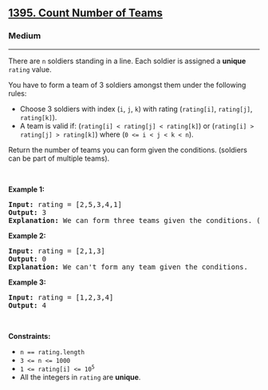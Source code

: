 <h2><a href="https://leetcode.com/problems/count-number-of-teams/">1395. Count Number of Teams</a></h2><h3>Medium</h3><hr><div><p>There are <code>n</code> soldiers standing in a line. Each soldier is assigned a <strong>unique</strong> <code>rating</code> value.</p>

<p>You have to form a team of 3 soldiers amongst them under the following rules:</p>

<ul>
	<li>Choose 3 soldiers with index (<code>i</code>, <code>j</code>, <code>k</code>) with rating (<code>rating[i]</code>, <code>rating[j]</code>, <code>rating[k]</code>).</li>
	<li>A team is valid if: (<code>rating[i] &lt; rating[j] &lt; rating[k]</code>) or (<code>rating[i] &gt; rating[j] &gt; rating[k]</code>) where (<code>0 &lt;= i &lt; j &lt; k &lt; n</code>).</li>
</ul>

<p>Return the number of teams you can form given the conditions. (soldiers can be part of multiple teams).</p>

<p>&nbsp;</p>
<p><strong>Example 1:</strong></p>

<pre style="position: relative;"><strong>Input:</strong> rating = [2,5,3,4,1]
<strong>Output:</strong> 3
<strong>Explanation:</strong> We can form three teams given the conditions. (2,3,4), (5,4,1), (5,3,1). 
<div class="open_grepper_editor" title="Edit &amp; Save To Grepper"></div></pre>

<p><strong>Example 2:</strong></p>

<pre style="position: relative;"><strong>Input:</strong> rating = [2,1,3]
<strong>Output:</strong> 0
<strong>Explanation:</strong> We can't form any team given the conditions.
<div class="open_grepper_editor" title="Edit &amp; Save To Grepper"></div></pre>

<p><strong>Example 3:</strong></p>

<pre style="position: relative;"><strong>Input:</strong> rating = [1,2,3,4]
<strong>Output:</strong> 4
<div class="open_grepper_editor" title="Edit &amp; Save To Grepper"></div></pre>

<p>&nbsp;</p>
<p><strong>Constraints:</strong></p>

<ul>
	<li><code>n == rating.length</code></li>
	<li><code>3 &lt;= n &lt;= 1000</code></li>
	<li><code>1 &lt;= rating[i] &lt;= 10<sup>5</sup></code></li>
	<li>All the integers in <code>rating</code> are <strong>unique</strong>.</li>
</ul>
</div>